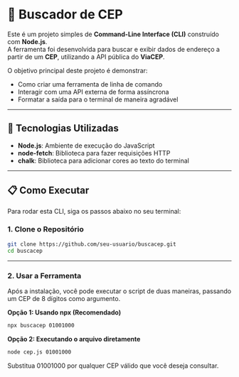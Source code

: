 # 🔎 Buscador de CEP

Este é um projeto simples de **Command-Line Interface (CLI)** construído com **Node.js**.  
A ferramenta foi desenvolvida para buscar e exibir dados de endereço a partir de um **CEP**, utilizando a API pública do **ViaCEP**.

O objetivo principal deste projeto é demonstrar:

- Como criar uma ferramenta de linha de comando
- Interagir com uma API externa de forma assíncrona
- Formatar a saída para o terminal de maneira agradável

---

## 🚀 Tecnologias Utilizadas

- **Node.js**: Ambiente de execução do JavaScript
- **node-fetch**: Biblioteca para fazer requisições HTTP
- **chalk**: Biblioteca para adicionar cores ao texto do terminal

---

## 📋 Como Executar

Para rodar esta CLI, siga os passos abaixo no seu terminal:

### 1. Clone o Repositório

```bash
git clone https://github.com/seu-usuario/buscacep.git
cd buscacep 
```

---

### 2. Usar a Ferramenta

Após a instalação, você pode executar o script de duas maneiras, passando um CEP de 8 dígitos como argumento.

**Opção 1: Usando npx (Recomendado)**

```bash
npx buscacep 01001000
```

**Opção 2: Executando o arquivo diretamente**

```bash
node cep.js 01001000
```

Substitua 01001000 por qualquer CEP válido que você deseja consultar.
